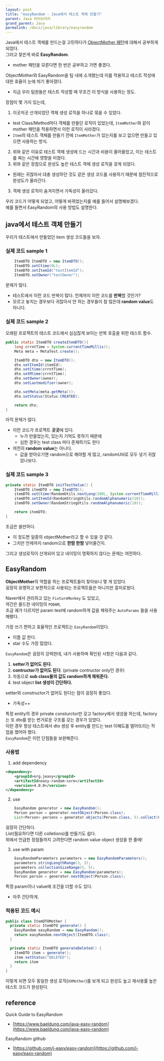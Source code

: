 ```yaml
---
layout: post
title: "easyRandom - Java에서 테스트 객체 만들기"
parent: Java 라이브러리
grand_parent: Java
permalink: /docs/java/library/easyrandom
---
```


Java에서 테스트 객체를 만드는걸 고민하다가 [ObjectMother 패턴](/docs/pattern/object-mother)에 대해서 공부하게 되었다.  
그러고 찾은게 바로 **EasyRandom**.
- mother 패턴을 모른다면 한 번은 공부하고 가면 좋겠다.

ObjectMother와 EasyRandom을 팀 내에 소개했는데 이를 적용하고 테스트 작성에 대한 효율이 눈에 띄기 좋아졌다.  
- 지금 우리 팀원들은 테스트 작성할 때 무조건 이 방식을 사용하는 정도.

장점이 몇 가지 있는데,  
1. 이곳저곳 산개되었던 객체 생성 로직을 하나로 묶을 수 있었다.  
  - test Class/Method마다 객체를 만들던 로직이 있었는데, `ItemMother`와 같이 mother 패턴을 적용하면서 이런 로직이 사라졌다.
  - `Item`의 테스트 객체를 만들기 전에 `ItemMother`가 있는지를 보고 없으면 만들고 있으면 사용하는 방식.
2. 위와 같은 이유로 테스트 객체 생성에 드는 시간과 비용이 줄어들었고, 이는 테스트를 짜는 시간에 영향을 미쳤다.
2. 위와 같은 장점으로 완성도 높은 테스트 객체 생성 로직을 갖게 되었다.
  - 원래는 귀찮아서 대충 생성하던 것도 같은 생성 코드를 사용하기 때문에 점진적으로 완성도가 올라간다.
3. 객체 생성 로직이 숨겨지면서 가독성이 올라갔다.

우리 코드가 어떻게 되었고, 어떻게 바뀌었는지를 예를 들어서 설명해보겠다.  
예를 들면서 EasyRandom의 사용 방법도 설명한다.


## java에서 테스트 객체 만들기

우리가 테스트에서 만들었던 item 생성 코드들을 보자.

### 실제 코드 sample 1

```java
    ItemDTO ItemDTO = new ItemDTO();
    ItemDTO.setCtime(0L);
    ItemDTO.setItemId("testItemId");
    ItemDTO.setOwner("testOwner");
```

문제가 많다.
- 테스트에서 이런 코드 반복이 많다. 언제까지 이런 코드를 **반복**할 것인가?
- 모르고 놓치는 경우보다 귀찮아서 안 하는 경우들이 참 많은데 **random value**도 아니다.

### 실제 코드 sample 2

오래된 프로젝트의 테스트 코드에서 심심찮게 보이는 반복 호출을 위한 테스트 함수.

```java
public static ItemDTO createItemDTO(){
    long crrntTime = System.currentTimeMillis();
    Meta meta = MetaTest.create();

    ItemDTO dto = new ItemDTO();
    dto.setItemId(itemId);
    dto.setCtime(crrntTime);
    dto.setMtime(crrntTime);
    dto.setOwner(owner);
    dto.setLastmodifier(owner);

    dto.setMeta(meta.getMeta());
    dto.setStatus(Status.CREATED);

    return dto;
}
```

아직 문제가 많다.
- 이런 코드가 프로젝트 **곳곳**에 있다.
  - 누가 만들었는지, 있는지 기억도 못하기 때문에
  - 심한 경우는 test class 마다 존재하기도 한다
- 여전히 **random value**는 아니다.
  - 값을 받아오기엔 random으로 해야할 게 많고, randomUtil로 모두 넣기 귀찮았나보다.

### 실제 코드 sample 3

```java
private static ItemDTO initTestValue() {
    ItemDTO itemDTO = new ItemDTO();
    itemDTO.setCtime(RandomUtils.nextLong(100L, System.currentTimeMillis()));
    itemDTO.setItemId(RandomStringUtils.randomAlphanumeric(10));
    itemDTO.setOwner(RandomStringUtils.randomAlphanumeric(10));

    return itemDTO;
}
```

조금은 쓸만하다.
- 이 정도면 일종의 objectMother라고 할 수 있을 것 같다.
- 그치만 언제까지 random으로 **한땀 한땀** 넣어줄건지.

그리고 생성로직이 산개되어 있고 네이밍이 명확하지 않다는 문제는 여전하다.

## EasyRandom

**ObjectMother**의 역할을 하는 프로젝트들이 찾아보니 몇 개 있었다.  
굉장히 유명하고 보편적으로 사용되는 프로젝트들은 아니지만 흥미로웠다.

Naver에서 관리하고 있는 `FixtureMonkey` 도 있었고,  
약간은 올드한 네이밍의 `PODAM`,  
조금 궤가 다르지만 param test에 random하게 값을 채워주는 `AutoParams` 들을 사용해봤다.

가장 쓰기 편하고 효율적인 프로젝트는 `EasyRandom`이었다.
- 이름 값 한다.
- star 수도 가장 많았다.

`EasyRandom`은 굉장히 강력한데, 내가 사용하며 확인된 사항은 다음과 같다.
1. **setter가 없어도 된다.**
2. **contructor가 없어도 된다**. (private contructor only인 경우)
3. 자동으로 **sub class들의 값도 random하게 채워준다.**
4. test object **list 생성이 간단하다.**

setter와 constructor가 없어도 된다는 점이 굉장히 좋았다.
- 가독성++

특정 entity의 경우 private consturctor만 갖고 factory에서 생성을 하는데, factory는 또 dto를 받는 번거로운 구조를 갖는 경우가 있었다.  
이런 경우 항상 테스트에서 dto 생성 후 entity를 만드는 test 이해도를 떨어뜨리는 작업을 했어야 했다.  
`EasyRandom`은 이런 단점들을 보완해준다.

### 사용법

1. add dependency

```xml
<dependency>
    <groupId>org.jeasy</groupId>
    <artifactId>easy-random-core</artifactId>
    <version>4.0.0</version>
</dependency>
```

2. use

```java
    EasyRandom generator = new EasyRandom();
    Person person = generator.nextObject(Person.class);
    List<Person> persons = generator.objects(Person.class, 5).collect(Collectors.toList());
```

굉장히 간단하다.  
List(필요하다면 다른 colletions)를 만들기도 쉽다.  
위에서 언급한 장점들까지 고려한다면 random value object 생성을 한 줄에!

3. use with param

```java
    EasyRandomParameters parameters = new EasyRandomParameters();
    parameters.stringLengthRange(3, 3);
    parameters.collectionSizeRange(5, 5);
    EasyRandom generator = new EasyRandom(parameters);
    Person person = generator.nextObject(Person.class);
```

특정 param이나 value에 조건을 더할 수도 있다.  
- 아주 간단하게.


### 적용된 코드 예시

```java
public class ItemDTOMother {
  private static ItemDTO generate() {
    EasyRandom easyRandom = new EasyRandom();
    return easyRandom.nextObject(ItemDTO.class);
  }

  private static ItemDTO generateDeleted() {
    ItemDTO item = generate();
    item.setStatus("DELETED");
    return item
  }
}
```

이렇게 되면 모두 동일한 생성 로직(`XXMother`)를 보게 되고 완성도 높고 재사용률 높은 테스트 코드가 완성된다.


## reference

Quick Guide to EasyRandom
- [https://www.baeldung.com/java-easy-random](https://www.baeldung.com/java-easy-random)

EasyRandom github
- [https://github.com/j-easy/easy-random](https://github.com/j-easy/easy-random)
